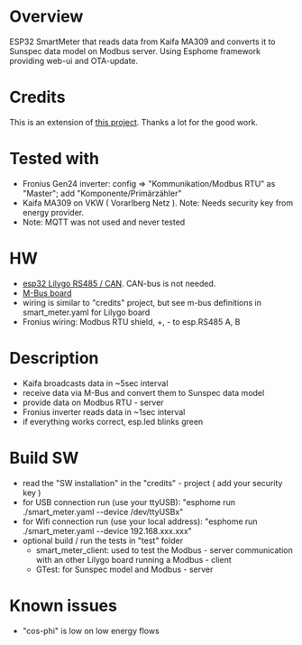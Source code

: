 # Overview

ESP32 SmartMeter that reads data from Kaifa MA309 and converts it to Sunspec data model on Modbus server.
Using Esphome framework providing web-ui and OTA-update. 

# Credits
This is an extension of [this project](https://github.com/DomiStyle/esphome-dlms-meter?tab=readme-ov-file).
Thanks a lot for the good work.

# Tested with
- Fronius Gen24 inverter: config => "Kommunikation/Modbus RTU" as "Master"; add "Komponente/Primärzähler"
- Kaifa MA309 on VKW ( Vorarlberg Netz ). Note: Needs security key from energy provider.
- Note: MQTT was not used and never tested

# HW
- [esp32 Lilygo RS485 / CAN](https://github.com/Xinyuan-LilyGO/T-CAN485/tree/main). CAN-bus is not needed.
- [M-Bus board](https://www.mikroe.com/m-bus-slave-click)
- wiring is similar to "credits" project, but see m-bus definitions in smart_meter.yaml for Lilygo board
- Fronius wiring: Modbus RTU shield, +, - to esp.RS485 A, B

# Description
- Kaifa broadcasts data in ~5sec interval
- receive data via M-Bus and convert them to Sunspec data model
- provide data on Modbus RTU - server
- Fronius inverter reads data in ~1sec interval
- if everything works correct, esp.led blinks green

# Build SW
- read the "SW installation" in the "credits" - project ( add your security key )
- for USB connection run (use your ttyUSB): "esphome run ./smart_meter.yaml --device /dev/ttyUSBx"
- for Wifi connection run (use your local address): "esphome run ./smart_meter.yaml --device 192.168.xxx.xxx"
- optional build / run the tests in "test" folder
  - smart_meter_client: used to test the Modbus - server communication with an other Lilygo board running a Modbus - client
  - GTest: for Sunspec model and Modbus - server

# Known issues
- "cos-phi" is low on low energy flows
